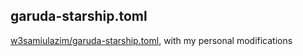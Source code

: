 ## garuda-starship.toml

[w3samiulazim/garuda-starship.toml](https://github.com/w3samiulazim/garuda-starship.toml),
with my personal modifications
